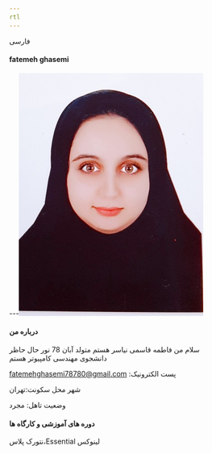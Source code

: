 ```yaml
---
rtl
---
```




فارسی
#### fatemeh ghasemi 
---<img src="pic.jpeg">
#### درباره من 
سلام من فاطمه قاسمی نیاسر هستم متولد آبان 78 نور حال حاظر          
             دانشجوی مهندسی کامپیوتر هستم

fatemehghasemi78780@gmail.com :پست الکترونیک

شهر محل سکونت:تهران 

وضعیت تاهل: مجرد

#### دوره های آموزشی و کارگاه ها

نتورک پلاس،Essential لینوکس


